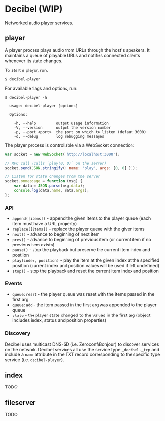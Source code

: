 # Decibel (WIP)

Networked audio player services.

## player

A player process plays audio from URLs through the host's speakers.  It maintains a queue of playable URLs and notifies connected clients whenever its state changes.

To start a player, run:

    $ decibel-player

For available flags and options, run:

    $ decibel-player -h

      Usage: decibel-player [options]

      Options:

        -h, --help         output usage information
        -V, --version      output the version number
        -p, --port <port>  the port on which to listen (defaut 3000)
        -d, --debug        log debugging messages

The player process is controllable via a WebSocket connection:

```javascript
var socket = new WebSocket('http://localhost:3000');

// RPC call (calls `play(0, 0)` on the server)
socket.send(JSON.stringify({ name: 'play', args: [0, 0] }));

// Listen for state changes from the server
socket.onmessage = function (msg) {
    var data = JSON.parse(msg.data);
    console.log(data.name, data.args);
};
```

### API

* `append([items])` - append the given items to the player queue (each item must have a URL property)
* `replace([items])` - replace the player queue with the given items
* `next()` - advance to beginning of next item
* `prev()` - advance to beginning of previous item (or current item if no previous item exists)
* `pause()` - stop the playback but preserve the current item index and postiion
* `play(index, position)` - play the item at the given index at the specified position (current index and position values will be used if left undefined)
* `stop()` - stop the playback and reset the current item index and position

### Events

* `queue:reset` - the player queue was reset with the items passed in the first arg
* `queue:add` - the item passed in the first arg was appended to the player queue
* `state` - the player state changed to the values in the first arg (object includes index, status and position properties)

### Discovery

Decibel uses multicast DNS-SD (i.e. Zeroconf/Bonjour) to discover services on the network.  Decibel services all use the service type `_decibel._tcp` and include a `name` attribute in the TXT record corresponding to the specific type service (i.e. `decibel-player`).

## index

TODO

## fileserver

TODO